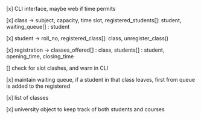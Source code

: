 [x] CLI interface, maybe web if time permits

[x] class -> subject, capacity, time slot, registered_students[]: student, waiting_queue[] : student

[x] student -> roll_no, registered_class[]: class, unregister_class()

 <!-- [] college -> courses_offered[], students[] -->

[x] registration -> classes_offered[] : class, students[] : student, opening_time, closing_time

[] check for slot clashes, and warn in CLI

[x] maintain waiting queue, if a student in that class leaves, first from queue is added to the registered

[x] list of classes

[x] university object to keep track of both students and courses
